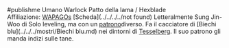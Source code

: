#publishme 
Umano Warlock Patto della lama / Hexblade  
Affiliazione: [WAPAGOs](../WAPAGOs.md)
[Scheda](../../../../not found)
Letteralmente Sung Jin-Woo di Solo leveling, ma con un [patrono](../../bigshots/Kandiaru.md)diverso. Fa il cacciatore di [Biechi blu](../../../mostri/Biechi blu.md) nei dintorni di [Tesselberg](../../../Tesselberg.md). Il suo patrono gli manda indizi sulle tane.